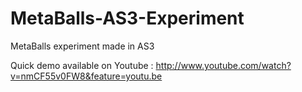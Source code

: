 MetaBalls-AS3-Experiment
========================

MetaBalls experiment made in AS3

Quick demo available on Youtube : http://www.youtube.com/watch?v=nmCF55v0FW8&feature=youtu.be
